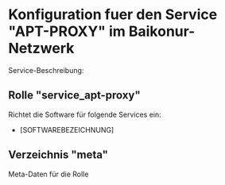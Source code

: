 # Konfiguration fuer den Service "APT-PROXY" im Baikonur-Netzwerk
Service-Beschreibung:

## Rolle "service_apt-proxy"
Richtet die Software für folgende Services ein:
* [SOFTWAREBEZEICHNUNG]

## Verzeichnis "meta"
Meta-Daten für die Rolle
